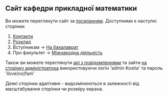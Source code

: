 ## Сайт кафедри прикладної математики
Ви можете переглянути сайт за [посиланням](http://kostiahorbach.pythonanywhere.com/contacts_page).
Доступними є наступні сторінки:
1. [Контакти](http://kostiahorbach.pythonanywhere.com/contacts_page)
2. [Розклад](http://kostiahorbach.pythonanywhere.com/rozklad)
3. Вступникам -> [На бакалаврат](http://kostiahorbach.pythonanywhere.com/vstup_bakalavrat)
4. Про факультет -> [Міжнародна діяльність](http://kostiahorbach.pythonanywhere.com/international_activity)

Також ви можете переглянути [api з повідомленнями](http://kostiahorbach.pythonanywhere.com/api/v1.0/messages)
та зайти [на сторінку адміністратора](http://kostiahorbach.pythonanywhere.com/admin) використовуючи 
логін 'admin Kostia' та пароль 'ilove(no)fam'

Деякі сторінки адаптивні - видозмінюються в залежності від масштабування сторінки чи розміру екрана.

